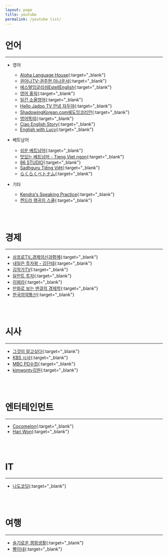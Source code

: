 ```yaml
---
layout: page
title: youtube
permalink: /youtube list/
---
```


# 언어
---

- 영어
    - [Aloha Language House](https://www.youtube.com/c/AlohaLanguageHouse){:target="_blank"}
    - [권아나TV-권주현 아나운서](https://www.youtube.com/channel/UCY_8_NuaKyQFgUb7yRSGLyg){:target="_blank"}
    - [에스텔잉글리쉬EstellEnglish](https://www.youtube.com/c/%EC%97%90%EC%8A%A4%ED%85%94%EC%9E%89%EA%B8%80%EB%A6%AC%EC%89%ACEstell){:target="_blank"}
    - [영어 홀릭](https://www.youtube.com/c/%EC%98%81%EC%96%B4%ED%99%80%EB%A6%ADengholic){:target="_blank"}
    - [일간 소울영어](https://www.youtube.com/channel/UCc-zCCulW6jq1lmWjlKCUkw){:target="_blank"}
    - [Hello Jadoo TV 안녕 자두야](https://www.youtube.com/c/hellojadooya){:target="_blank"}
    - [ShadowingKorean.com쉐도잉코리안](https://www.youtube.com/c/ShadowingKorean){:target="_blank"}
    - [영어똑띠](https://www.youtube.com/channel/UCsV6fgPgSA47vjD_rV0sR1Q){:target="_blank"}
    - [Ciao English Story](https://www.youtube.com/channel/UCkTPfBGIS5MvUoEn-7NQB0w){:target="_blank"}
    - [English with Lucy](https://youtube.com/c/EnglishwithLucy){:target="_blank"}

- 베트남어
    - [쉬운 베트남어](https://www.youtube.com/c/%EC%89%AC%EC%9A%B4%EB%B2%A0%ED%8A%B8%EB%82%A8%EC%96%B4){:target="_blank"}
    - [맛있는 베트남어 - Tieng Viet ngon](https://www.youtube.com/channel/UCR3xTCbzHHl3BduhY8vHjog){:target="_blank"}
    - [86 STUDIO](https://www.youtube.com/c/86STUDIO){:target="_blank"}
    - [Sadhguru Tiếng Việt](https://www.youtube.com/c/SadhguruTi%E1%BA%BFngVi%E1%BB%87t){:target="_blank"}
    - [らくらくベトナム](https://www.youtube.com/@rakurakuvietnam/videos){:target="_blank"}

- 기타
    - [Kendra's Speaking Practice](https://www.youtube.com/c/KendrasSpeakingPractice){:target="_blank"}
    - [켄드라 랭귀지 스쿨](https://www.youtube.com/c/KendrasLanguageSchool){:target="_blank"}

<br><br>

# 경제
---

- [삼프로TV_경제의신과함께](https://www.youtube.com/c/%EC%82%BC%ED%94%84%EB%A1%9Ctv){:target="_blank"}
- [내일은 투자왕 - 김단테](https://www.youtube.com/c/%EB%82%B4%EC%9D%BC%EC%9D%80%ED%88%AC%EC%9E%90%EC%99%95%EA%B9%80%EB%8B%A8%ED%85%8C){:target="_blank"}
- [김작가TV](https://www.youtube.com/c/%EA%B9%80%EC%9E%91%EA%B0%80TV){:target="_blank"}
- [달란트 투자](https://www.youtube.com/c/%EB%8B%AC%EB%9E%80%ED%8A%B8%ED%88%AC%EC%9E%90){:target="_blank"}
- [이찌라](https://www.youtube.com/c/%EC%B1%85%EC%9D%BD%EC%B0%8C%EB%9D%BC){:target="_blank"}
- [만화로 보는 맨큐의 경제학](https://www.youtube.com/c/%EB%A7%8C%ED%99%94%EB%A1%9C%EB%B3%B4%EB%8A%94%EB%A7%A8%ED%81%90%EC%9D%98%EA%B2%BD%EC%A0%9C%ED%95%99){:target="_blank"}
- [한국의약통신](https://youtube.com/channel/UCrLDlzyi9k71Q-TvPrFJoAA){:target="_blank"}

<br><br>

# 시사
---

- [그것이 알고싶다](https://www.youtube.com/c/sbstruth){:target="_blank"}
- [KBS 시사](https://www.youtube.com/channel/UCEb31RoX5RnfYENmnyokN8A){:target="_blank"}
- [MBC PD수첩](https://www.youtube.com/c/MBCPD%EC%88%98%EC%B2%A9){:target="_blank"}
- [kimwontv김원](https://www.youtube.com/@kimwontvtv){:target="_blank"}

<br><br>

# 엔터테인먼트
---

- [Cocomelon](https://www.youtube.com/c/CoComelon){:target="_blank"}
- [Hari Won](https://www.youtube.com/c/HariWonofficial){:target="_blank"}

<br><br>

# IT
---

- [나도코딩](https://www.youtube.com/channel/UC7iAOLiALt2rtMVAWWl4pnw){:target="_blank"}

<br><br>

# 여행
---

- [슬기로운 캠핑생활](https://youtube.com/c/%EC%8A%AC%EA%B8%B0%EB%A1%9C%EC%9A%B4%EC%BA%A0%ED%95%91%EC%83%9D%ED%99%9C){:target="_blank"}
- [빵이네](https://youtube.com/c/%EB%B9%B5%EC%9D%B4%EB%84%A4%EC%BA%A0%ED%95%91%EC%97%AC%ED%96%89TV){:target="_blank"}